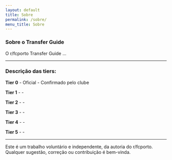 ```yaml
---
layout: default
title: Sobre
permalink: /sobre/
menu_title: Sobre
---
```


### Sobre o Transfer Guide
O r/fcporto Transfer Guide ...

___

### Descrição das tiers:

**Tier 0** - Oficial - Confirmado pelo clube

**Tier 1** - -

**Tier 2** - -

**Tier 3** - -

**Tier 4** - -

**Tier 5** - -

___

Este é um trabalho voluntário e independente, da autoria do r/fcporto. Qualquer sugestão, correção ou contribuição é bem-vinda.
